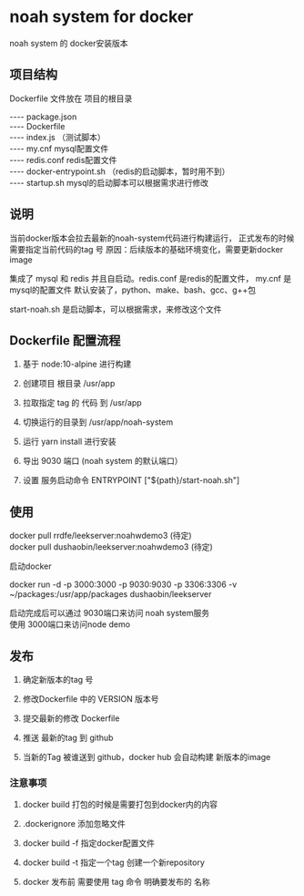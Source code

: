 
# noah system for docker

noah system 的 docker安装版本

## 项目结构

Dockerfile 文件放在 项目的根目录

---- package.json     
---- Dockerfile        
---- index.js （测试脚本）     
---- my.cnf mysql配置文件     
---- redis.conf redis配置文件      
---- docker-entrypoint.sh （redis的启动脚本，暂时用不到）   
---- startup.sh mysql的启动脚本可以根据需求进行修改

## 说明

当前docker版本会拉去最新的noah-system代码进行构建运行，
正式发布的时候需要指定当前代码的tag 号
原因：后续版本的基础环境变化，需要更新docker image

集成了 mysql 和 redis 并且自启动。redis.conf 是redis的配置文件， my.cnf 是mysql的配置文件
默认安装了，python、make、bash、gcc、g++包

start-noah.sh 是启动脚本，可以根据需求，来修改这个文件


## Dockerfile 配置流程

1. 基于 node:10-alpine 进行构建

2. 创建项目 根目录 /usr/app

3. 拉取指定 tag 的 代码 到 /usr/app

4. 切换运行的目录到 /usr/app/noah-system

5. 运行 yarn install 进行安装

6. 导出 9030 端口 (noah system 的默认端口）

5. 设置 服务启动命令 ENTRYPOINT ["${path}/start-noah.sh"]


## 使用

docker pull rrdfe/leekserver:noahwdemo3    (待定)      
docker pull dushaobin/leekserver:noahwdemo3   (待定)      

启动docker

docker run -d  -p 3000:3000 -p 9030:9030 -p 3306:3306 -v ~/packages:/usr/app/packages dushaobin/leekserver

启动完成后可以通过 9030端口来访问 noah system服务     
使用 3000端口来访问node demo

## 发布

1. 确定新版本的tag 号

2. 修改Dockerfile 中的 VERSION 版本号

3. 提交最新的修改 Dockerfile

4. 推送 最新的tag 到 github

6. 当新的Tag 被谁送到 github，docker hub 会自动构建 新版本的image


### 注意事项

1. docker build 打包的时候是需要打包到docker内的内容

2. .dockerignore 添加忽略文件

3. docker build -f 指定docker配置文件

4. docker build -t 指定一个tag 创建一个新repository

5. docker 发布前 需要使用 tag 命令 明确要发布的 名称
